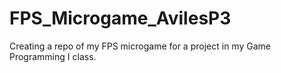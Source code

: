 # FPS_Microgame_AvilesP3
Creating a repo of my FPS microgame for a project in my Game Programming I class.
